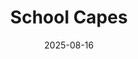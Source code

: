 ---
title: School Capes
fulltitle: School Capes
date: 2025-08-16
tags:
- 2025
characters: []
categories:
- clothing & uniforms
keywords:
- 2025
rgb: 91, 137, 55
url: /stories/school-capes/
image: /images/fullres/school-capes.jpg
caption: Vekllei will just call a shawl a cape, they really don't give a shit. Somehow
  they have one uniform but 20 different kinds of hat.
---